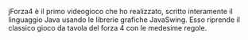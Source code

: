 jForza4 è il primo videogioco che ho realizzato, scritto interamente il linguaggio Java usando le librerie grafiche JavaSwing. Esso riprende il classico gioco da tavola del forza 4 con le medesime regole.
